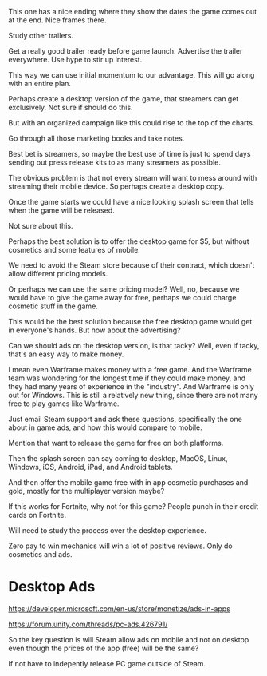 This one has a nice ending where they show the dates the game comes out at the end. Nice frames there.

Study other trailers.

Get a really good trailer ready before game launch. Advertise the trailer everywhere. Use hype to stir up interest.

This way we can use initial momentum to our advantage. This will go along with an entire plan.

Perhaps create a desktop version of the game, that streamers can get exclusively. Not sure if should do this.

But with an organized campaign like this could rise to the top of the charts.

Go through all those marketing books and take notes.

Best bet is streamers, so maybe the best use of time is just to spend days sending out press release kits to as many streamers as possible.

The obvious problem is that not every stream will want to mess around with streaming their mobile device. So perhaps create a desktop copy.

Once the game starts we could have a nice looking splash screen that tells when the game will be released.

Not sure about this. 

Perhaps the best solution is to offer the desktop game for $5, but without cosmetics and some features of mobile.

We need to avoid the Steam store because of their contract, which doesn't allow different pricing models.

Or perhaps we can use the same pricing model? Well, no, because we would have to give the game away for free, perhaps we could
charge cosmetic stuff in the game.

This would be the best solution because the free desktop game would get in everyone's hands. But how about the advertising?

Can we should ads on the desktop version, is that tacky? Well, even if tacky, that's an easy way to make money.

I mean even Warframe makes money with a free game. And the Warframe team was wondering for the longest time if they could 
make money, and they had many years of experience in the "industry". And Warframe is only out for Windows. This is still a relatively new thing, since there are not many free to play games like Warframe.

Just email Steam support and ask these questions, specifically the one about in game ads, and how this would compare to mobile.

Mention that want to release the game for free on both platforms.

Then the splash screen can say coming to desktop, MacOS, Linux, Windows, iOS, Android, iPad, and Android tablets.

And then offer the mobile game free with in app cosmetic purchases and gold, mostly for the multiplayer version maybe?

If this works for Fortnite, why not for this game? People punch in their credit cards on Fortnite. 

Will need to study the process over the desktop experience.

Zero pay to win mechanics will win a lot of positive reviews. Only do cosmetics and ads.


# Desktop Ads

https://developer.microsoft.com/en-us/store/monetize/ads-in-apps

https://forum.unity.com/threads/pc-ads.426791/


So the key question is will Steam allow ads on mobile and not on desktop even though the prices of the app (free) will be the same?

If not have to indepently release PC game outside of Steam.



